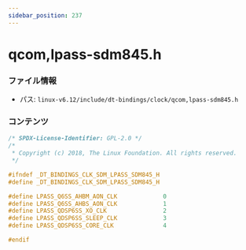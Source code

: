 ```yaml
---
sidebar_position: 237
---
```

# qcom,lpass-sdm845.h

### ファイル情報

- パス: `linux-v6.12/include/dt-bindings/clock/qcom,lpass-sdm845.h`

### コンテンツ

```h
/* SPDX-License-Identifier: GPL-2.0 */
/*
 * Copyright (c) 2018, The Linux Foundation. All rights reserved.
 */

#ifndef _DT_BINDINGS_CLK_SDM_LPASS_SDM845_H
#define _DT_BINDINGS_CLK_SDM_LPASS_SDM845_H

#define LPASS_Q6SS_AHBM_AON_CLK				0
#define LPASS_Q6SS_AHBS_AON_CLK				1
#define LPASS_QDSP6SS_XO_CLK				2
#define LPASS_QDSP6SS_SLEEP_CLK				3
#define LPASS_QDSP6SS_CORE_CLK				4

#endif

```
